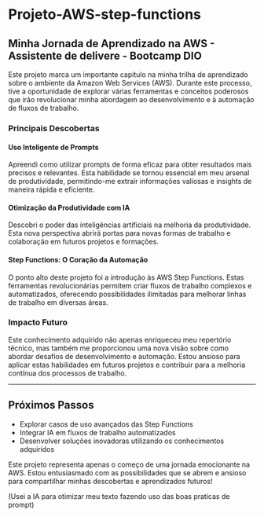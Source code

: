 # Projeto-AWS-step-functions

## Minha Jornada de Aprendizado na AWS - Assistente de delivere - Bootcamp DIO

Este projeto marca um importante capítulo na minha trilha de aprendizado sobre o ambiente da Amazon Web Services (AWS). Durante este processo, tive a oportunidade de explorar várias ferramentas e conceitos poderosos que irão revolucionar minha abordagem ao desenvolvimento e à automação de fluxos de trabalho.

### Principais Descobertas

#### Uso Inteligente de Prompts

Apreendi como utilizar prompts de forma eficaz para obter resultados mais precisos e relevantes. Esta habilidade se tornou essencial em meu arsenal de produtividade, permitindo-me extrair informações valiosas e insights de maneira rápida e eficiente.

#### Otimização da Produtividade com IA

Descobri o poder das inteligências artificiais na melhoria da produtividade. Esta nova perspectiva abrirá portas para novas formas de trabalho e colaboração em futuros projetos e formações.

#### Step Functions: O Coração da Automação

O ponto alto deste projeto foi a introdução às AWS Step Functions. Estas ferramentas revolucionárias permitem criar fluxos de trabalho complexos e automatizados, oferecendo possibilidades ilimitadas para melhorar linhas de trabalho em diversas áreas.

### Impacto Futuro

Este conhecimento adquirido não apenas enriqueceu meu repertório técnico, mas também me proporcionou uma nova visão sobre como abordar desafios de desenvolvimento e automação. Estou ansioso para aplicar estas habilidades em futuros projetos e contribuir para a melhoria contínua dos processos de trabalho.

---

## Próximos Passos

- Explorar casos de uso avançados das Step Functions
- Integrar IA em fluxos de trabalho automatizados
- Desenvolver soluções inovadoras utilizando os conhecimentos adquiridos

Este projeto representa apenas o começo de uma jornada emocionante na AWS. Estou entusiasmado com as possibilidades que se abrem e ansioso para compartilhar minhas descobertas e aprendizados futuros!


(Usei a IA para otimizar meu texto fazendo uso das boas praticas de prompt)
